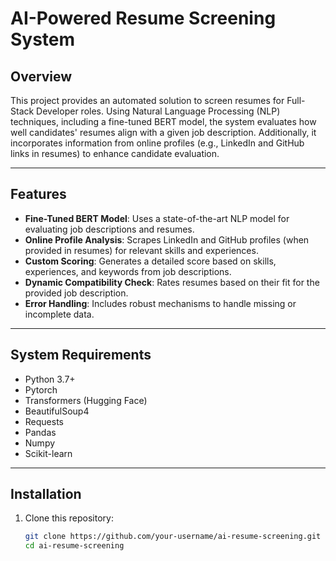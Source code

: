 # AI-Powered Resume Screening System

## Overview

This project provides an automated solution to screen resumes for Full-Stack Developer roles. Using Natural Language Processing (NLP) techniques, including a fine-tuned BERT model, the system evaluates how well candidates' resumes align with a given job description. Additionally, it incorporates information from online profiles (e.g., LinkedIn and GitHub links in resumes) to enhance candidate evaluation.

---

## Features

- **Fine-Tuned BERT Model**: Uses a state-of-the-art NLP model for evaluating job descriptions and resumes.
- **Online Profile Analysis**: Scrapes LinkedIn and GitHub profiles (when provided in resumes) for relevant skills and experiences.
- **Custom Scoring**: Generates a detailed score based on skills, experiences, and keywords from job descriptions.
- **Dynamic Compatibility Check**: Rates resumes based on their fit for the provided job description.
- **Error Handling**: Includes robust mechanisms to handle missing or incomplete data.

---

## System Requirements

- Python 3.7+
- Pytorch
- Transformers (Hugging Face)
- BeautifulSoup4
- Requests
- Pandas
- Numpy
- Scikit-learn

---

## Installation

1. Clone this repository:
   ```bash
   git clone https://github.com/your-username/ai-resume-screening.git
   cd ai-resume-screening
